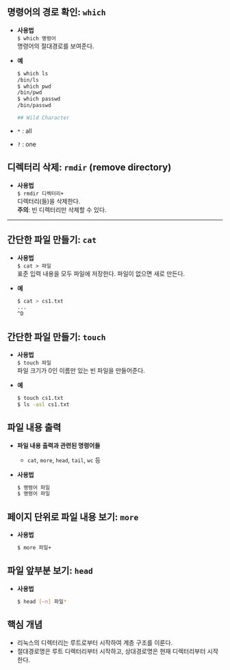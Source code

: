 ## 명령어의 경로 확인: `which`
- **사용법**  
  `$ which 명령어`  
  명령어의 절대경로를 보여준다.

- **예**  
  ```bash
  $ which ls  
  /bin/ls  
  $ which pwd  
  /bin/pwd  
  $ which passwd  
  /bin/passwd

  ## Wild Character
- `*` : all
- `?` : one

## 디렉터리 삭제: `rmdir` (remove directory)
- **사용법**  
  `$ rmdir 디렉터리+`  
  디렉터리(들)을 삭제한다.  
  **주의**: 빈 디렉터리만 삭제할 수 있다.

---

## 간단한 파일 만들기: `cat`
- **사용법**  
  `$ cat > 파일`  
  표준 입력 내용을 모두 파일에 저장한다. 파일이 없으면 새로 만든다.

- **예**  
  ```bash
  $ cat > cs1.txt  
  ...  
  ^D

## 간단한 파일 만들기: `touch`
- **사용법**  
  `$ touch 파일`  
  파일 크기가 0인 이름만 있는 빈 파일을 만들어준다.

- **예**  
  ```bash
  $ touch cs1.txt  
  $ ls -asl cs1.txt

## 파일 내용 출력
- **파일 내용 출력과 관련된 명령어들**
  - `cat`, `more`, `head`, `tail`, `wc` 등

- **사용법**
  ```bash
  $ 명령어 파일  
  $ 명령어 파일

## 페이지 단위로 파일 내용 보기: `more`
- **사용법**
  ```bash
  $ more 파일+

## 파일 앞부분 보기: `head`
- **사용법**
  ```bash
  $ head [–n] 파일*

## 핵심 개념
- 리눅스의 디렉터리는 루트로부터 시작하여 계층 구조를 이룬다.
- 절대경로명은 루트 디렉터리부터 시작하고, 상대경로명은 현재 디렉터리부터 시작한다.
